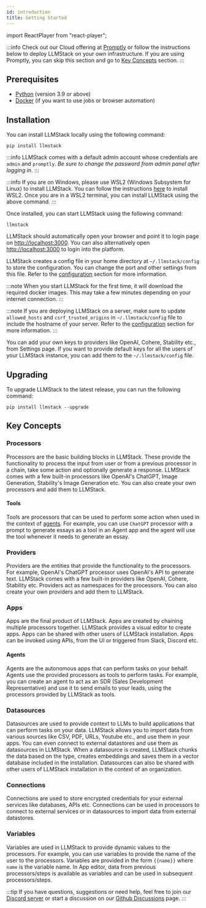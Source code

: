 ```yaml
---
id: introduction
title: Getting Started
---
```


import ReactPlayer from "react-player";

:::info
Check out our Cloud offering at [Promptly](https://trypromptly.com) or follow the instructions below to deploy LLMStack on your own infrastructure. If you are using Promptly, you can skip this section and go to [Key Concepts](#key-concepts) section.
:::

## Prerequisites

- [Python](https://www.python.org/downloads/) (version 3.9 or above)
- [Docker](https://docs.docker.com/get-docker/) (if you want to use jobs or browser automation)

## Installation

You can install LLMStack locally using the following command:

```
pip install llmstack
```

:::info
LLMStack comes with a default admin account whose credentials are `admin` and `promptly`. _Be sure to change the password from admin panel after logging in_.
:::

:::info
If you are on Windows, please use WSL2 (Windows Subsystem for Linux) to install LLMStack. You can follow the instructions [here](https://docs.microsoft.com/en-us/windows/wsl/install-win10) to install WSL2. Once you are in a WSL2 terminal, you can install LLMStack using the above command.
:::

Once installed, you can start LLMStack using the following command:

```
llmstack
```

LLMStack should automatically open your browser and point it to login page on [http://localhost:3000](http://localhost:3000). You can also alternatively open [http://localhost:3000](http://localhost:3000) to login into the platform.

LLMStack creates a config file in your home directory at `~/.llmstack/config` to store the configuration. You can change the port and other settings from this file. Refer to the [configuration](config.md) section for more information.

:::note
When you start LLMStack for the first time, it will download the required docker images. This may take a few minutes depending on your internet connection.
:::

<ReactPlayer
  playing
  controls
  url="/img/llmstack-demo.m4v"
  width="100%"
  height="100%"
  loop
/>

:::note
If you are deploying LLMStack on a server, make sure to update `allowed_hosts` and `csrf_trusted_origins` in `~/.llmstack/config` file to include the hostname of your server. Refer to the [configuration](config.md) section for more information.
:::

You can add your own keys to providers like OpenAI, Cohere, Stability etc., from Settings page. If you want to provide default keys for all the users of your LLMStack instance, you can add them to the `~/.llmstack/config` file.

## Upgrading

To upgrade LLMStack to the latest release, you can run the following command:

```
pip install llmstack --upgrade
```

## Key Concepts

### Processors

Processors are the basic building blocks in LLMStack. These provide the functionality to process the input from user or from a previous processor in a chain, take some action and optionally generate a response. LLMStack comes with a few built-in processors like OpenAI's ChatGPT, Image Generation, Stability's Image Generation etc. You can also create your own processors and add them to LLMStack.

#### Tools

Tools are processors that can be used to perform some action when used in the context of [agents](#agents). For example, you can use `ChatGPT` processor with a prompt to generate essays as a tool in an Agent app and the agent will use the tool whenever it needs to generate an essay.

### Providers

Providers are the entities that provide the functionality to the processors. For example, OpenAI's ChatGPT processor uses OpenAI's API to generate text. LLMStack comes with a few built-in providers like OpenAI, Cohere, Stability etc. Providers act as namespaces for the processors. You can also create your own providers and add them to LLMStack.

### Apps

Apps are the final product of LLMStack. Apps are created by chaining multiple processors together. LLMStack provides a visual editor to create apps. Apps can be shared with other users of LLMStack installation. Apps can be invoked using APIs, from the UI or triggered from Slack, Discord etc.

#### Agents

Agents are the autonomous apps that can perform tasks on your behalf. Agents use the provided processors as tools to perform tasks. For example, you can create an agent to act as an SDR (Sales Development Representative) and use it to send emails to your leads, using the processors provided by LLMStack as tools.

### Datasources

Datasources are used to provide context to LLMs to build applications that can perform tasks on your data. LLMStack allows you to import data from various sources like CSV, PDF, URLs, Youtube etc., and use them in your apps. You can even connect to external datastores and use them as datasources in LLMStack. When a datasource is created, LLMStack chunks the data based on the type, creates embeddings and saves them in a vector database included in the installation. Datasources can also be shared with other users of LLMStack installation in the context of an organization.

### Connections

Connections are used to store encrypted credentials for your external services like databases, APIs etc. Connections can be used in processors to connect to external services or in datasources to import data from external datastores.

### Variables

Variables are used in LLMStack to provide dynamic values to the processors. For example, you can use variables to provide the name of the user to the processors. Variables are provided in the form `{{name}}` where `name` is the variable name. In App editor, data from previous processors/steps is available as variables and can be used in subsequent processors/steps.

:::tip
If you have questions, suggestions or need help, feel free to join our [Discord server](https://discord.gg/3JsEzSXspJ) or start a discussion on our [Github Discussions](https://github.com/trypromptly/LLMStack/discussions) page.
:::
